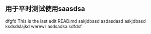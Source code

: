 ## 用于平时测试使用saasdsa
dfgfd
This is the last edit READ.md
sakjdbasd
asdasdasd
askjdbasd
ksdsdslajkd
werewr
asdsadsa
sdfdsf
